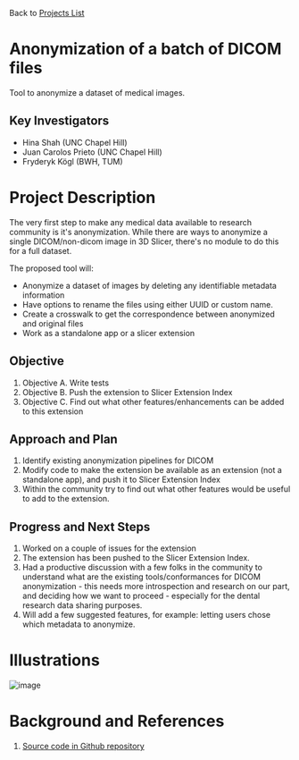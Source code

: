 Back to [Projects List](../../README.md#ProjectsList)

# Anonymization of a batch of DICOM files
Tool to anonymize a dataset of medical images.

## Key Investigators

- Hina Shah (UNC Chapel Hill)
- Juan Carolos Prieto (UNC Chapel Hill)
- Fryderyk Kögl (BWH, TUM) 

# Project Description

<!-- Add a short paragraph describing the project. -->
The very first step to make any medical data available to research community is it's anonymization. While there are ways to anonymize a single DICOM/non-dicom image in 3D Slicer, there's no module to do this for a full dataset.

The proposed tool will:
- Anonymize a dataset of images by deleting any identifiable metadata information
- Have options to rename the files using either UUID or custom name. 
- Create a crosswalk to get the correspondence between anonymized and original files
- Work as a standalone app or a slicer extension

## Objective

<!-- Describe here WHAT you would like to achieve (what you will have as end result). -->

1. Objective A. Write tests
1. Objective B. Push the extension to Slicer Extension Index
1. Objective C. Find out what other features/enhancements can be added to this extension

## Approach and Plan

<!-- Describe here HOW you would like to achieve the objectives stated above. -->

1. Identify existing anonymization pipelines for DICOM
2. Modify code to make the extension be available as an extension (not a standalone app), and push it to Slicer Extension Index
3. Within the community try to find out what other features would be useful to add to the extension.

## Progress and Next Steps

<!-- Update this section as you make progress, describing of what you have ACTUALLY DONE. If there are specific steps that you could not complete then you can describe them here, too. -->

1. Worked on a couple of issues for the extension
2. The extension has been pushed to the Slicer Extension Index.
3. Had a productive discussion with a few folks in the community to understand what are the existing tools/conformances for DICOM anonymization - this needs more introspection and research on our part, and deciding how we want to proceed - especially for the dental research data sharing purposes.
4. Will add a few suggested features, for example: letting users chose which metadata to anonymize.

# Illustrations

<!-- Add pictures and links to videos that demonstrate what has been accomplished.
![Description of picture](Example2.jpg)
![Some more images](Example2.jpg)
-->
![image](https://user-images.githubusercontent.com/22948571/149800624-b1468449-96a1-467c-ad49-7559e68fb74b.png)


# Background and References

<!-- If you developed any software, include link to the source code repository. If possible, also add links to sample data, and to any relevant publications. -->
1. [Source code in Github repository](https://github.com/hina-shah/SlicerBatchAnonymize)
